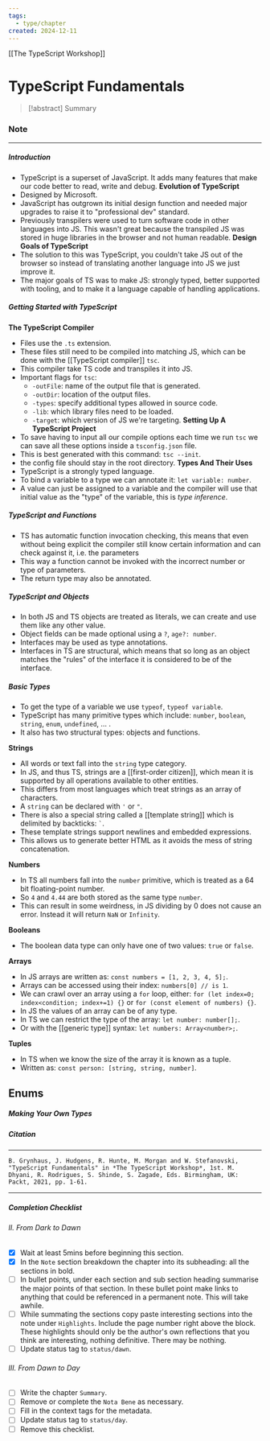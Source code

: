 ```yaml
---
tags:
  - type/chapter
created: 2024-12-11
---
```

[[The TypeScript Workshop]]
# **TypeScript Fundamentals**

> [!abstract] Summary
### **Note**
---
##### **Introduction**
- TypeScript is a superset of JavaScript. It adds many features that make our code better to read, write and debug.
**Evolution of TypeScript**
- Designed by Microsoft.
- JavaScript has outgrown its initial design function and needed major upgrades to raise it to "professional dev" standard.
- Previously transpilers were used to turn software code in other languages into JS. This wasn't great because the transpiled JS was stored in huge libraries in the browser and not human readable.
**Design Goals of TypeScript**
- The solution to this was TypeScript, you couldn't take JS out of the browser so instead of translating another language into JS we just improve it.
- The major goals of TS was to make JS: strongly typed, better supported with tooling, and to make it a language capable of handling applications.
##### **Getting Started with TypeScript**
**The TypeScript Compiler**
- Files use the `.ts` extension.
- These files still need to be compiled into matching JS, which can be done with the [[TypeScript compiler]] `tsc`.
- This compiler take TS code and transpiles it into JS.
- Important flags for `tsc`:
	- `-outFile`: name of the output file that is generated.
	- `-outDir`: location of the output files.
	- `-types`: specify additional types allowed in source code.
	- `-lib`: which library files need to be loaded.
	- `-target`: which version of JS we're targeting.
**Setting Up A TypeScript Project**
- To save having to input all our compile options each time we run `tsc` we can save all these options inside a `tsconfig.json` file.
- This is best generated with this command: `tsc --init`.
- the config file should stay in the root directory.
**Types And Their Uses**
- TypeScript is a strongly typed language.
- To bind a variable to a type we can annotate it: `let variable: number`.
- A value can just be assigned to a variable and the compiler will use that initial value as the "type" of the variable, this is *type inference*.
##### **TypeScript and Functions**
- TS has automatic function invocation checking, this means that even without being explicit the compiler still know certain information and can check against it, i.e. the parameters
- This way a function cannot be invoked with the incorrect number or type of parameters.
- The return type may also be annotated.
##### **TypeScript and Objects**
- In both JS and TS objects are treated as literals, we can create and use them like any other value.
- Object fields can be made optional using a `?`, `age?: number`.
- Interfaces may be used as type annotations.
- Interfaces in TS are structural, which means that so long as an object matches the "rules" of the interface it is considered to be of the interface.
##### **Basic Types**
- To get the type of a variable we use `typeof`, `typeof variable`.
- TypeScript has many primitive types which include: `number`, `boolean`, `string`, `enum`, `undefined`, … .
- It also has two structural types: objects and functions.

**Strings**
- All words or text fall into the `string` type category.
- In JS, and thus TS, strings are a [[first-order citizen]], which mean it is supported by all operations available to other entities.
- This differs from most languages which treat strings as an array of characters.
- A `string` can be declared with `'` or `"`.
- There is also a special string called a [[template string]] which is delimited by backticks: `` ` ``.
- These template strings support newlines and embedded expressions.
- This allows us to generate better HTML as it avoids the mess of string concatenation.

**Numbers**
- In TS all numbers fall into the `number` primitive, which is treated as a 64 bit floating-point number.
- So `4` and `4.44` are both stored as the same type `number`.
- This can result in some weirdness, in JS dividing by 0 does not cause an error. Instead it will return `NaN` or `Infinity`.

**Booleans**
- The boolean data type can only have one of two values: `true` or `false`.

**Arrays**
- In JS arrays are written as: `const numbers = [1, 2, 3, 4, 5];`.
- Arrays can be accessed using their index: `numbers[0] // is 1`.
- We can crawl over an array using a `for` loop, either:
  `for (let index=0; index<condition; index+=1) {}` or
  `for (const element of numbers) {}`.
- In JS the values of an array can be of any type.
- In TS we can restrict the type of the array: `let number: number[];`.
- Or with the [[generic type]] syntax: `let numbers: Array<number>;`.

**Tuples**
- In TS when we know the size of the array it is known as a tuple.
- Written as: `const person: [string, string, number]`.

**Enums**
- 
##### **Making Your Own Types**

##### **Citation**
---
```
B. Grynhaus, J. Hudgens, R. Hunte, M. Morgan and W. Stefanovski, "TypeScript Fundamentals" in *The TypeScript Workshop*, 1st. M. Dhyani, R. Rodrigues, S. Shinde, S. Zagade, Eds. Birmingham, UK: Packt, 2021, pp. 1-61.
```
---
##### Completion Checklist

###### II. From Dark to Dawn
- [x] Wait at least 5mins before beginning this section.
- [x] In the `Note` section breakdown the chapter into its subheading: all the sections in bold.
- [ ] In bullet points, under each section and sub section heading summarise the major points of that section. In these bullet point make links to anything that could be referenced in a permanent note. This will take awhile.
- [ ] While summating the sections copy paste interesting sections into the note under `Highlights`. Include the page number right above the block. These highlights should only be the author's own reflections that you think are interesting, nothing definitive. There may be nothing.
- [ ] Update status tag to `status/dawn`.
###### III. From Dawn to Day
- [ ] Write the chapter `Summary`.
- [ ] Remove or complete the `Nota Bene` as necessary.
- [ ] Fill in the context tags for the metadata.
- [ ] Update status tag to `status/day`.
- [ ] Remove this checklist.